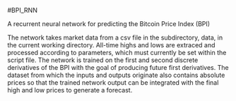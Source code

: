 #BPI_RNN

A recurrent neural network for predicting the Bitcoin Price Index (BPI)

The network takes market data from a csv file in the subdirectory, data, in the current working directory. All-time highs and lows are extraced and processed according
to parameters, which must currently be set within the script file. The network is trained on the first and second discrete derivatives of the BPI with the goal of
producing future first derivatives. The dataset from which the inputs and outputs originate also contains absolute prices so that the trained network output can be
integrated with the final high and low prices to generate a forecast.